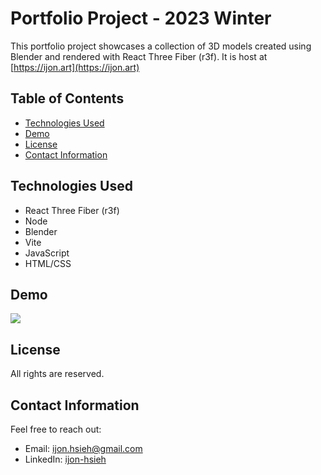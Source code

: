 # Portfolio Project - 2023 Winter

This portfolio project showcases a collection of 3D models created using Blender and rendered with React Three Fiber (r3f). It is host at [https://ijon.art](https://ijon.art)

## Table of Contents

- [Technologies Used](#technologies-used)
- [Demo](#demo)
- [License](#license)
- [Contact Information](#contact-information)

## Technologies Used

- React Three Fiber (r3f)
- Node
- Blender
- Vite
- JavaScript
- HTML/CSS

## Demo

![](/docs/demo.gif)

## License

All rights are reserved.

## Contact Information

Feel free to reach out:

- Email: ijon.hsieh@gmail.com
- LinkedIn: [ijon-hsieh](https://www.linkedin.com/in/ijon-hsieh/)
